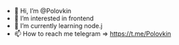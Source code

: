 - 👋 Hi, I’m @Polovkin
- 👀 I’m interested in frontend
- 🌱 I’m currently learning node.j
- 📫 How to reach me telegram => https://t.me/Polovkin

<!---
Polovkin/Polovkin is a ✨ special ✨ repository because its `README.md` (this file) appears on your GitHub profile.
You can click the Preview link to take a look at your changes.
--->
